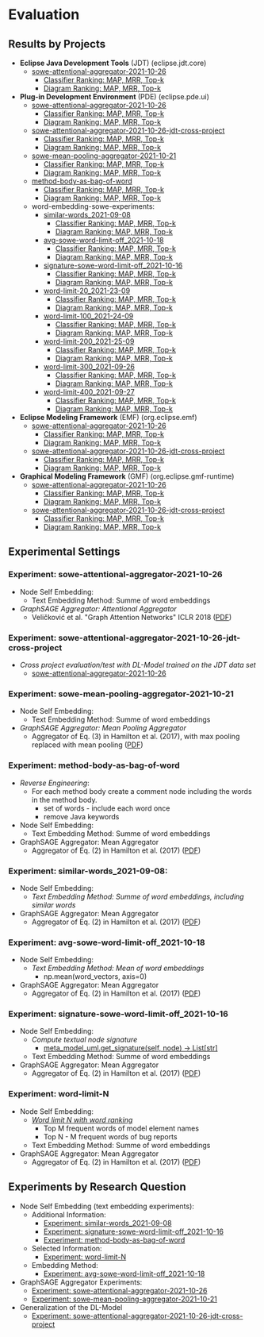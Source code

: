 # Evaluation

## Results by Projects

* __Eclipse Java Development Tools__  (JDT) (eclipse.jdt.core)
    * [sowe-attentional-aggregator-2021-10-26](#experiment-sowe-attentional-aggregator-2021-10-26)
        * [Classifier Ranking: MAP, MRR, Top-k](/evaluation/2021-10/eclipse.jdt.core/sowe-attentional-aggregator-2021-10-26/eclipse.jdt.core_evaluation_classifiers.csv)
        * [Diagram Ranking: MAP, MRR, Top-k](/evaluation/2021-10/eclipse.jdt.core/sowe-attentional-aggregator-2021-10-26/eclipse.jdt.core_evaluation_diagrams.csv)
* __Plug-in Development Environment__  (PDE) (eclipse.pde.ui)
    * [sowe-attentional-aggregator-2021-10-26](#experiment-sowe-attentional-aggregator-2021-10-26)
        * [Classifier Ranking: MAP, MRR, Top-k](/evaluation/2021-10/eclipse.pde.ui/sowe-attentional-aggregator-2021-10-26/eclipse.pde.ui_evaluation_classifiers.csv)
        * [Diagram Ranking: MAP, MRR, Top-k](/evaluation/2021-10/eclipse.pde.ui/sowe-attentional-aggregator-2021-10-26/eclipse.pde.ui_evaluation_diagrams.csv)
    * [sowe-attentional-aggregator-2021-10-26-jdt-cross-project](#experiment-sowe-attentional-aggregator-2021-10-26-jdt-cross-project)
        * [Classifier Ranking: MAP, MRR, Top-k](/evaluation/2021-10/eclipse.pde.ui/sowe-attentional-aggregator-2021-10-26-jdt-cross-project/eclipse.pde.ui_evaluation_classifiers.csv)
        * [Diagram Ranking: MAP, MRR, Top-k](/evaluation/2021-10/eclipse.pde.ui/sowe-attentional-aggregator-2021-10-26-jdt-cross-project/eclipse.pde.ui_evaluation_diagrams.csv)
    * [sowe-mean-pooling-aggregator-2021-10-21](#experiment-sowe-mean-pooling-aggregator-2021-10-21)
        * [Classifier Ranking: MAP, MRR, Top-k](/evaluation/2021-10/eclipse.pde.ui/sowe-mean-pooling-aggregator-2021-10-21/eclipse.pde.ui_evaluation_classifiers.csv)
        * [Diagram Ranking: MAP, MRR, Top-k](/evaluation/2021-10/eclipse.pde.ui/sowe-mean-pooling-aggregator-2021-10-21/eclipse.pde.ui_evaluation_diagrams.csv)
    * [method-body-as-bag-of-word](#experiment-method-body-as-bag-of-word)
        * [Classifier Ranking: MAP, MRR, Top-k](/evaluation/2021-10/eclipse.pde.ui/method-body-as-bag-of-word/eclipse.pde.ui_evaluation_classifiers.csv)
        * [Diagram Ranking: MAP, MRR, Top-k](/evaluation/2021-10/eclipse.pde.ui/method-body-as-bag-of-word/eclipse.pde.ui_evaluation_diagrams.csv)
    * word-embedding-sowe-experiments:
        * [similar-words_2021-09-08](#experiment-similar-words_2021-09-08)
            * [Classifier Ranking: MAP, MRR, Top-k](/evaluation/2021-10/eclipse.pde.ui/word-embedding-sowe-experiments/similar-words_2021-09-08/eclipse.pde.ui_evaluation_classifiers.csv)
            * [Diagram Ranking: MAP, MRR, Top-k](/evaluation/2021-10/eclipse.pde.ui/word-embedding-sowe-experiments/similar-words_2021-09-08/eclipse.pde.ui_evaluation_diagrams.csv)
        * [avg-sowe-word-limit-off_2021-10-18](#experiment-vg-sowe-word-limit-off_2021-10-18)
            * [Classifier Ranking: MAP, MRR, Top-k](/evaluation/2021-10/eclipse.pde.ui/word-embedding-sowe-experiments/avg-sowe-word-limit-off_2021-10-18/eclipse.pde.ui_evaluation_classifiers.csv)
            * [Diagram Ranking: MAP, MRR, Top-k](/evaluation/2021-10/eclipse.pde.ui/word-embedding-sowe-experiments/avg-sowe-word-limit-off_2021-10-18/eclipse.pde.ui_evaluation_diagrams.csv)
        * [signature-sowe-word-limit-off_2021-10-16](#experiment-signature-sowe-word-limit-off_2021-10-16)
            * [Classifier Ranking: MAP, MRR, Top-k](/evaluation/2021-10/eclipse.pde.ui/word-embedding-sowe-experiments/signature-sowe-word-limit-off_2021-10-16/eclipse.pde.ui_evaluation_classifiers.csv)
            * [Diagram Ranking: MAP, MRR, Top-k](/evaluation/2021-10/eclipse.pde.ui/word-embedding-sowe-experiments/signature-sowe-word-limit-off_2021-10-16/eclipse.pde.ui_evaluation_diagrams.csv)
        * [word-limit-20_2021-23-09](#experiment-word-limit-N)
            * [Classifier Ranking: MAP, MRR, Top-k](/evaluation/2021-10/eclipse.pde.ui/word-embedding-sowe-experiments/word-limit-20_2021-23-09/eclipse.pde.ui_evaluation_classifiers.csv)
            * [Diagram Ranking: MAP, MRR, Top-k](/evaluation/2021-10/eclipse.pde.ui/word-embedding-sowe-experiments/word-limit-20_2021-23-09/eclipse.pde.ui_evaluation_diagrams.csv)
        * [word-limit-100_2021-24-09](#experiment-word-limit-N)
            * [Classifier Ranking: MAP, MRR, Top-k](/evaluation/2021-10/eclipse.pde.ui/word-embedding-sowe-experiments/word-limit-100_2021-24-09/eclipse.pde.ui_evaluation_classifiers.csv)
            * [Diagram Ranking: MAP, MRR, Top-k](/evaluation/2021-10/eclipse.pde.ui/word-embedding-sowe-experiments/word-limit-100_2021-24-09/eclipse.pde.ui_evaluation_diagrams.csv)
        * [word-limit-200_2021-25-09](#experiment-word-limit-N)
            * [Classifier Ranking: MAP, MRR, Top-k](/evaluation/2021-10/eclipse.pde.ui/word-limit-word-embedding-sowe-experiments/200_2021-25-09/eclipse.pde.ui_evaluation_classifiers.csv)
            * [Diagram Ranking: MAP, MRR, Top-k](/evaluation/2021-10/eclipse.pde.ui/word-embedding-sowe-experiments/word-limit-200_2021-25-09/eclipse.pde.ui_evaluation_diagrams.csv)
        * [word-limit-300_2021-09-26](#experiment-word-limit-N)
            * [Classifier Ranking: MAP, MRR, Top-k](/evaluation/2021-10/eclipse.pde.ui/word-embedding-sowe-experiments/word-limit-300_2021-09-26/eclipse.pde.ui_evaluation_classifiers.csv)
            * [Diagram Ranking: MAP, MRR, Top-k](/evaluation/2021-10/eclipse.pde.ui/word-embedding-sowe-experiments/word-limit-300_2021-09-26/eclipse.pde.ui_evaluation_diagrams.csv)
        * [word-limit-400_2021-09-27](#experiment-word-limit-N)
            * [Classifier Ranking: MAP, MRR, Top-k](/evaluation/2021-10/eclipse.pde.ui/word-embedding-sowe-experiments/word-limit-400_2021-09-27/eclipse.pde.ui_evaluation_classifiers.csv)
            * [Diagram Ranking: MAP, MRR, Top-k](/evaluation/2021-10/eclipse.pde.ui/word-embedding-sowe-experiments/word-limit-400_2021-09-27/eclipse.pde.ui_evaluation_diagrams.csv)
* __Eclipse Modeling Framework__  (EMF) (org.eclipse.emf)
    * [sowe-attentional-aggregator-2021-10-26](#experiment-sowe-attentional-aggregator-2021-10-26)
        * [Classifier Ranking: MAP, MRR, Top-k](/evaluation/2021-10/org.eclipse.emf/sowe-attentional-aggregator-2021-10-26/org.eclipse.emf_evaluation_classifiers.csv)
        * [Diagram Ranking: MAP, MRR, Top-k](/evaluation/2021-10/org.eclipse.emf/sowe-attentional-aggregator-2021-10-26/org.eclipse.emf_evaluation_diagrams.csv)
    * [sowe-attentional-aggregator-2021-10-26-jdt-cross-project](#experiment-sowe-attentional-aggregator-2021-10-26-jdt-cross-project)
        * [Classifier Ranking: MAP, MRR, Top-k](/evaluation/2021-10/org.eclipse.emf/sowe-attentional-aggregator-2021-10-26-jdt-cross-project/org.eclipse.emf_evaluation_classifiers.csv)
        * [Diagram Ranking: MAP, MRR, Top-k](/evaluation/2021-10/org.eclipse.emf/sowe-attentional-aggregator-2021-10-26-jdt-cross-project/org.eclipse.emf_evaluation_diagrams.csv)
* __Graphical Modeling Framework__  (GMF) (org.eclipse.gmf-runtime)
    * [sowe-attentional-aggregator-2021-10-26](#experiment-sowe-attentional-aggregator-2021-10-26)
        * [Classifier Ranking: MAP, MRR, Top-k](/evaluation/2021-10/org.eclipse.gmf-runtime/sowe-attentional-aggregator-2021-10-26/org.eclipse.gmf-runtime_evaluation_classifiers.csv)
        * [Diagram Ranking: MAP, MRR, Top-k](/evaluation/2021-10/org.eclipse.gmf-runtime/sowe-attentional-aggregator-2021-10-26/org.eclipse.gmf-runtime_evaluation_diagrams.csv)
    * [sowe-attentional-aggregator-2021-10-26-jdt-cross-project](#experiment-sowe-attentional-aggregator-2021-10-26-jdt-cross-project)
        * [Classifier Ranking: MAP, MRR, Top-k](/evaluation/2021-10/org.eclipse.gmf-runtime/sowe-attentional-aggregator-2021-10-26-jdt-cross-project/org.eclipse.gmf-runtime_evaluation_classifiers.csv)
        * [Diagram Ranking: MAP, MRR, Top-k](/evaluation/2021-10/org.eclipse.gmf-runtime/sowe-attentional-aggregator-2021-10-26-jdt-cross-project/org.eclipse.gmf-runtime_evaluation_diagrams.csv)

## Experimental Settings

### Experiment: sowe-attentional-aggregator-2021-10-26
* Node Self Embedding:
    * Text Embedding Method: Summe of word embeddings
* _GraphSAGE Aggregator: Attentional Aggregator_
    * Veličković et al. "Graph Attention Networks" ICLR 2018 ([PDF](https://arxiv.org/abs/1710.10903))
    
### Experiment: sowe-attentional-aggregator-2021-10-26-jdt-cross-project
* _Cross project evaluation/test with DL-Model trained on the JDT data set_
    * [sowe-attentional-aggregator-2021-10-26](#experiment-sowe-attentional-aggregator-2021-10-26)

### Experiment: sowe-mean-pooling-aggregator-2021-10-21
* Node Self Embedding:
    * Text Embedding Method: Summe of word embeddings
* _GraphSAGE Aggregator: Mean Pooling Aggregator_
    * Aggregator of Eq. (3) in Hamilton et al. (2017), with max pooling replaced with mean pooling ([PDF](https://proceedings.neurips.cc/paper/2017/file/5dd9db5e033da9c6fb5ba83c7a7ebea9-Paper.pdf))

### Experiment: method-body-as-bag-of-word
* _Reverse Engineering_:
    * For each method body create a comment node including the words in the method body.
        * set of words - include each word once
        * remove Java keywords
* Node Self Embedding:
    * Text Embedding Method: Summe of word embeddings
* GraphSAGE Aggregator: Mean Aggregator
    * Aggregator of Eq. (2) in Hamilton et al. (2017) ([PDF](https://proceedings.neurips.cc/paper/2017/file/5dd9db5e033da9c6fb5ba83c7a7ebea9-Paper.pdf))

### Experiment: similar-words_2021-09-08:
* Node Self Embedding:
    * _Text Embedding Method: Summe of word embeddings, including similar words_
* GraphSAGE Aggregator: Mean Aggregator
    * Aggregator of Eq. (2) in Hamilton et al. (2017) ([PDF](https://proceedings.neurips.cc/paper/2017/file/5dd9db5e033da9c6fb5ba83c7a7ebea9-Paper.pdf))

### Experiment: avg-sowe-word-limit-off_2021-10-18
* Node Self Embedding:
    * _Text Embedding Method: Mean of word embeddings_
        * np.mean(word_vectors, axis=0)
* GraphSAGE Aggregator: Mean Aggregator
    * Aggregator of Eq. (2) in Hamilton et al. (2017) ([PDF](https://proceedings.neurips.cc/paper/2017/file/5dd9db5e033da9c6fb5ba83c7a7ebea9-Paper.pdf))

### Experiment: signature-sowe-word-limit-off_2021-10-16
* Node Self Embedding:
    * _Compute textual node signature_
        * [meta_model_uml.get_signature(self, node) -> List[str]](/plugins/org.sidiff.bug.localization.prediction/src/buglocalization/metamodel/meta_model_uml.py)
    * Text Embedding Method: Summe of word embeddings
* GraphSAGE Aggregator: Mean Aggregator
    * Aggregator of Eq. (2) in Hamilton et al. (2017) ([PDF](https://proceedings.neurips.cc/paper/2017/file/5dd9db5e033da9c6fb5ba83c7a7ebea9-Paper.pdf))

### Experiment: word-limit-N
* Node Self Embedding:
    * _[Word limit N with word ranking](/plugins/org.sidiff.bug.localization.prediction/src/buglocalization/selfembedding/dictionary/node_self_embedding_word_ranking.py)_
        * Top M frequent words of model element names
        * Top N - M frequent words of bug reports
    * Text Embedding Method: Summe of word embeddings
* GraphSAGE Aggregator: Mean Aggregator
    * Aggregator of Eq. (2) in Hamilton et al. (2017) ([PDF](https://proceedings.neurips.cc/paper/2017/file/5dd9db5e033da9c6fb5ba83c7a7ebea9-Paper.pdf))

## Experiments by Research Question

* Node Self Embedding (text embedding experiments):
    * Additional Information:
        * [Experiment: similar-words_2021-09-08](#experiment-similar-words_2021-09-08)
        * [Experiment: signature-sowe-word-limit-off_2021-10-16](#experiment-signature-sowe-word-limit-off_2021-10-16)
        * [Experiment: method-body-as-bag-of-word](#experiment-method-body-as-bag-of-word)
    * Selected Information:
        * [Experiment: word-limit-N](#experiment-word-limit-N)
    * Embedding Method:
        * [Experiment: avg-sowe-word-limit-off_2021-10-18](#experiment-avg-sowe-word-limit-off_2021-10-18)
* GraphSAGE Aggregator Experiments:
    * [Experiment: sowe-attentional-aggregator-2021-10-26](#experiment-sowe-attentional-aggregator-2021-10-26)
    * [Experiment: sowe-mean-pooling-aggregator-2021-10-21](#experiment-sowe-mean-pooling-aggregator-2021-10-21)
* Generalization of the DL-Model
    * [Experiment: sowe-attentional-aggregator-2021-10-26-jdt-cross-project](#experiment-sowe-attentional-aggregator-2021-10-26-jdt-cross-project)
